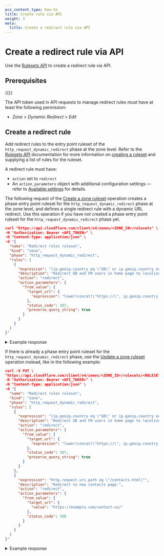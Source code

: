 ```yaml
---
pcx_content_type: how-to
title: Create rule via API
weight: 3
meta:
  title: Create a redirect rule via API
---
```


# Create a redirect rule via API

Use the [Rulesets API](/ruleset-engine/rulesets-api/) to create a redirect rule via API.

## Prerequisites

{{<render file="url-forwarding/_requires-proxied-site.md">}}

The API token used in API requests to manage redirect rules must have at least the following permission:

* _Zone_ > _Dynamic Redirect_ > _Edit_

## Create a redirect rule

Add redirect rules to the entry point ruleset of the `http_request_dynamic_redirect` phase at the zone level. Refer to the [Rulesets API](/ruleset-engine/rulesets-api/) documentation for more information on [creating a ruleset](/ruleset-engine/rulesets-api/create/) and supplying a list of rules for the ruleset.

A redirect rule must have:

* `action` set to `redirect`
* An `action_parameters` object with additional configuration settings — refer to [Available settings](/rules/url-forwarding/single-redirects/settings/) for details.

The following request of the [Create a zone ruleset](/api/operations/createZoneRuleset) operation creates a phase entry point ruleset for the `http_request_dynamic_redirect` phase at the zone level, and defines a single redirect rule with a dynamic URL redirect. Use this operation if you have not created a phase entry point ruleset for the `http_request_dynamic_redirect` phase yet.

```json
curl "https://api.cloudflare.com/client/v4/zones/<ZONE_ID>/rulesets" \
-H "Authorization: Bearer <API_TOKEN>" \
-H "Content-Type: application/json" \
-d '{
  "name": "Redirect rules ruleset",
  "kind": "zone",
  "phase": "http_request_dynamic_redirect",
  "rules": [
    {
      "expression": "(ip.geoip.country eq \"GB\" or ip.geoip.country eq \"FR\") and http.request.uri.path eq \"/\"",
      "description": "Redirect GB and FR users in home page to localized site.",
      "action": "redirect",
      "action_parameters": {
        "from_value": {
          "target_url": {
            "expression": "lower(concat(\"https://\", ip.geoip.country, \".example.com\"))"
          },
          "status_code": 307,
          "preserve_query_string": true
        }
      }
    }
  ]
}'
```

<details>
<summary>Example response</summary>
<div>

```json
{
  "result": {
    "id": "528f4f03bf0da53a29907199625867be",
    "name": "Redirect rules ruleset",
    "kind": "zone",
    "version": "1",
    "rules": [
      {
        "id": "235e557b92fd4e5e8753ee665a9ddd75",
        "version": "1",
        "expression": "(ip.geoip.country eq \"GB\" or ip.geoip.country eq \"FR\") and http.request.uri.path eq \"/\"",
        "description": "Redirect GB and FR users in home page to localized site.",
        "action": "redirect",
        "action_parameters": {
          "from_value": {
            "target_url": {
              "expression": "lower(concat(\"https://\", ip.geoip.country, \".example.com\"))"
            },
            "status_code": 307,
            "preserve_query_string": true
          }
        },
        "last_updated": "2022-09-28T09:20:42Z",
      }
    ],
    "last_updated": "2022-09-28T09:20:42Z",
    "phase": "http_request_dynamic_redirect"
  },
  "success": true,
  "errors": [],
  "messages": []
}
```

</div>
</details>

If there is already a phase entry point ruleset for the `http_request_dynamic_redirect` phase, use the [Update a zone ruleset](/api/operations/updateZoneRuleset) operation instead, like in the following example:

```json
curl -X PUT \
"https://api.cloudflare.com/client/v4/zones/<ZONE_ID>/rulesets/<RULESET_ID>" \
-H "Authorization: Bearer <API_TOKEN>" \
-H "Content-Type: application/json" \
-d '{
  "name": "Redirect rules ruleset",
  "kind": "zone",
  "phase": "http_request_dynamic_redirect",
  "rules": [
    {
      "expression": "(ip.geoip.country eq \"GB\" or ip.geoip.country eq \"FR\") and http.request.uri.path eq \"/\"",
      "description": "Redirect GB and FR users in home page to localized site.",
      "action": "redirect",
      "action_parameters": {
        "from_value": {
          "target_url": {
            "expression": "lower(concat(\"https://\", ip.geoip.country, \".example.com\"))"
          },
          "status_code": 307,
          "preserve_query_string": true
        }
      }
    },
    {
      "expression": "http.request.uri.path eq \"/contacts.html\"",
      "description": "Redirect to new contacts page.",
      "action": "redirect",
      "action_parameters": {
        "from_value": {
          "target_url": {
            "value": "https://example.com/contact-us/"
          },
          "status_code": 308
        }
      }
    }
  ]
}'
```

<details>
<summary>Example response</summary>
<div>

```json
{
  "result": {
    "id": "528f4f03bf0da53a29907199625867be",
    "name": "Redirect rules ruleset",
    "description": "",
    "kind": "zone",
    "version": "2",
    "rules": [
      {
        "id": "235e557b92fd4e5e8753ee665a9ddd75",
        "version": "1",
        "action": "redirect",
        "action_parameters": {
          "from_value": {
            "target_url": {
              "expression": "lower(concat(\"https://\", ip.geoip.country, \".example.com\"))"
            },
            "status_code": 307,
            "preserve_query_string": true
          }
        },
        "expression": "(ip.geoip.country eq \"GB\" or ip.geoip.country eq \"FR\") and http.request.uri.path eq \"/\"",
        "description": "Redirect GB and FR users in home page to localized site.",
        "last_updated": "2022-10-03T15:38:51.658387Z",
        "ref": "235e557b92fd4e5e8753ee665a9ddd75",
        "enabled": true
      },
      {
        "id": "cfad5efbfcd1440fb5b30cf30f95ece3",
        "version": "1",
        "action": "redirect",
        "action_parameters": {
          "from_value": {
            "target_url": {
              "value": "https://example.com/contact-us/"
            },
            "status_code": 308
          }
        },
        "expression": "http.request.uri.path eq \"/contacts.html\"",
        "description": "Redirect to new contacts page.",
        "last_updated": "2022-10-03T15:38:51.658387Z",
        "ref": "cfad5efbfcd1440fb5b30cf30f95ece3",
        "enabled": true
      }
    ],
    "last_updated": "2022-10-03T15:38:51.658387Z",
    "phase": "http_request_dynamic_redirect"
  },
  "success": true,
  "errors": [],
  "messages": []
}
```

</div>
</details>
